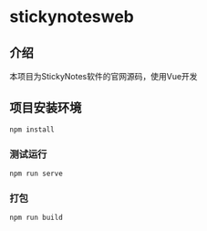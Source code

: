 # stickynotesweb



## 介绍

本项目为StickyNotes软件的官网源码，使用Vue开发

## 项目安装环境
```
npm install
```

### 测试运行
```
npm run serve
```

### 打包
```
npm run build
```
